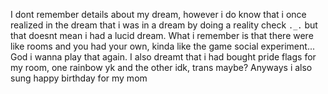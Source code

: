 I dont remember details about my dream, however i do know that i once realized in the dream that i was in a dream by doing a reality check `._.` but that doesnt mean i had a lucid dream. What i remember is that there were like rooms and you had your own, kinda like the game social experiment... God i wanna play that again. I also dreamt that i had bought pride flags for my room, one rainbow yk and the other idk, trans maybe?
Anyways i also sung happy birthday for my mom 
